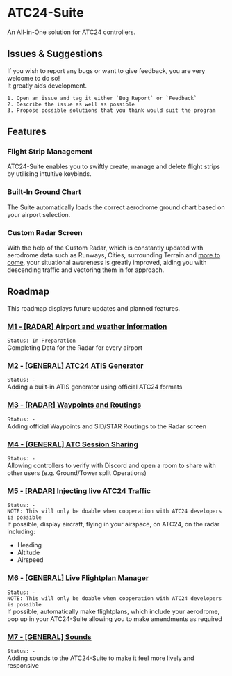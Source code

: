 
# ATC24-Suite
An All-in-One solution for ATC24 controllers.


## Issues & Suggestions
If you wish to report any bugs or want to give feedback, you are very welcome to do so!  
It greatly aids development.

    1. Open an issue and tag it either `Bug Report` or `Feedback`
    2. Describe the issue as well as possible
    3. Propose possible solutions that you think would suit the program
## Features

### Flight Strip Management
ATC24-Suite enables you to swiftly create, manage and delete flight strips by utilising intuitive keybinds.

### Built-In Ground Chart
The Suite automatically loads the correct aerodrome ground chart based on your airport selection.

### Custom Radar Screen
With the help of the Custom Radar, which is constantly updated with aerodrome data such as Runways, Cities, surrounding Terrain and [more to come](#Roadmap), your situational awareness is greatly improved, aiding you with descending traffic and vectoring them in for approach.  

## Roadmap

This roadmap displays future updates and planned features.

### [M1 - [RADAR] Airport and weather information]()
`Status: In Preparation`  
Completing Data for the Radar for every airport

### [M2 - [GENERAL] ATC24 ATIS Generator]()
`Status: -`  
Adding a built-in ATIS generator using official ATC24 formats

### [M3 - [RADAR] Waypoints and Routings]()
`Status: -`  
Adding official Waypoints and SID/STAR Routings to the Radar screen

### [M4 - [GENERAL] ATC Session Sharing]()  
`Status: -`  
Allowing controllers to verify with Discord and open a room to share with other users (e.g. Ground/Tower split Operations)

### [M5 - [RADAR] Injecting live ATC24 Traffic]()  
`Status: -`  
`NOTE: This will only be doable when cooperation with ATC24 developers is possible`  
If possible, display aircraft, flying in your airspace, on ATC24, on the radar including:
- Heading
- Altitude
- Airspeed

### [M6 - [GENERAL] Live Flightplan Manager]()  
`Status: -`  
`NOTE: This will only be doable when cooperation with ATC24 developers is possible`  
If possible, automatically make flightplans, which include your aerodrome, pop up in your ATC24-Suite allowing you to make amendments as required

### [M7 - [GENERAL] Sounds]()  
`Status: -`  
Adding sounds to the ATC24-Suite to make it feel more lively and responsive
